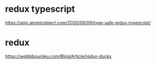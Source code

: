 # redux typescript
https://spin.atomicobject.com/2020/09/09/type-safe-redux-typescript/

# redux
https://webbibouroku.com/Blog/Article/redux-ducks
